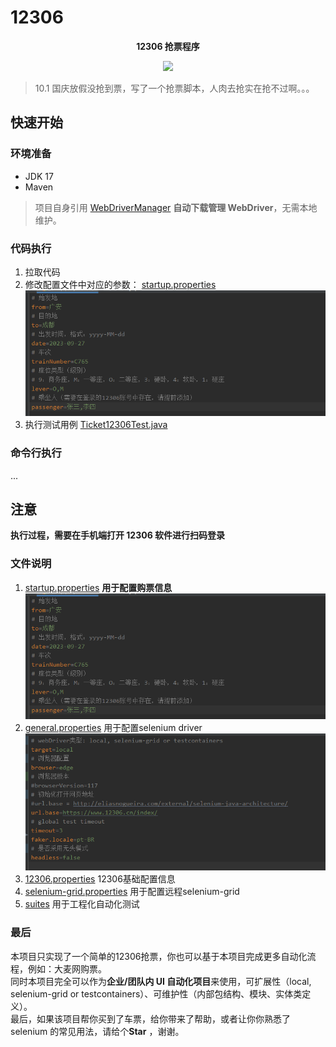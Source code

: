 # 12306

<p align="center">
	<strong>12306 抢票程序</strong>
</p>

<p align="center">
    <a>
        <img src="https://img.shields.io/badge/JDK-17+-green.svg" >
    </a>
</p>

> 10.1 国庆放假没抢到票，写了一个抢票脚本，人肉去抢实在抢不过啊。。。

## 快速开始

### 环境准备

* JDK 17
* Maven

> 项目自身引用 [WebDriverManager](https://github.com/bonigarcia/webdrivermanager) **自动下载管理 WebDriver**，无需本地维护。

### 代码执行

1. 拉取代码
2. 修改配置文件中对应的参数：
   [startup.properties](src%2Fmain%2Fresources%2Fdata%2F12306%2Fstartup.properties)
   ![img.png](img/startup.png)
3. 执行测试用例
   [Ticket12306Test.java](src%2Ftest%2Fjava%2Fcom%2Fzach%2Ftest%2FTicket12306Test.java)

### 命令行执行

...

## 注意

**执行过程，需要在手机端打开 12306 软件进行扫码登录**

### 文件说明

1. [startup.properties](src%2Fmain%2Fresources%2Fdata%2F12306%2Fstartup.properties) **用于配置购票信息**
   ![img.png](img/startup.png)
2. [general.properties](src%2Ftest%2Fresources%2Fgeneral.properties) 用于配置selenium driver
   ![img.png](img/drver-config.png)
3. [12306.properties](src%2Fmain%2Fresources%2Fdata%2F12306%2F12306.properties) 12306基础配置信息
4. [selenium-grid.properties](src%2Ftest%2Fresources%2Fselenium-grid.properties) 用于配置远程selenium-grid
5. [suites](src%2Ftest%2Fresources%2Fsuites) 用于工程化自动化测试

### 最后
本项目只实现了一个简单的12306抢票，你也可以基于本项目完成更多自动化流程，例如：大麦网购票。<br>
同时本项目完全可以作为**企业/团队内 UI 自动化项目**来使用，可扩展性（local, selenium-grid or testcontainers）、可维护性（内部包结构、模块、实体类定义）。
<br>最后，如果该项目帮你买到了车票，给你带来了帮助，或者让你你熟悉了 selenium 的常见用法，请给个**Star** ，谢谢。



